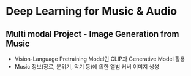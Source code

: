 # Deep Learning for Music &amp; Audio
## Multi modal Project - Image Generation from Music
- Vision-Language Pretraining Model인 CLIP과 Generative Model 활용
- Music 정보(장르, 분위기, 악기 등)에 의한 앨범 커버 이미지 생성
